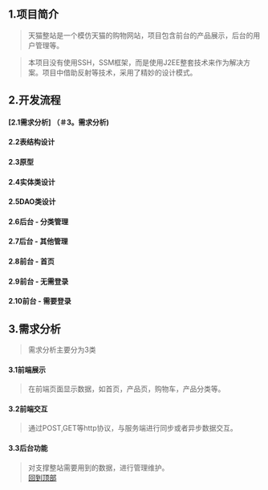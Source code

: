 1.项目简介
----------  
>天猫整站是一个模仿天猫的购物网站，项目包含前台的产品展示，后台的用户管理等。 
  
>本项目没有使用SSH，SSM框架，而是使用J2EE整套技术来作为解决方案。项目中借助反射等技术，采用了精妙的设计模式。
	  
2.开发流程
----------  
#### [2.1需求分析] （＃3。需求分析)  
#### 2.2表结构设计  
#### 2.3原型  
#### 2.4实体类设计    
#### 2.5DAO类设计  
#### 2.6后台 - 分类管理  
#### 2.7后台 - 其他管理  
#### 2.8前台 - 首页  
#### 2.9前台 - 无需登录  
#### 2.10前台 - 需要登录

3.需求分析  
----------
>需求分析主要分为3类
#### 3.1前端展示  
>在前端页面显示数据，如首页，产品页，购物车，产品分类等。  
#### 3.2前端交互  
>通过POST,GET等http协议，与服务端进行同步或者异步数据交互。  
#### 3.3后台功能  
>对支撑整站需要用到的数据，进行管理维护。   
[回到顶部](#readme)


